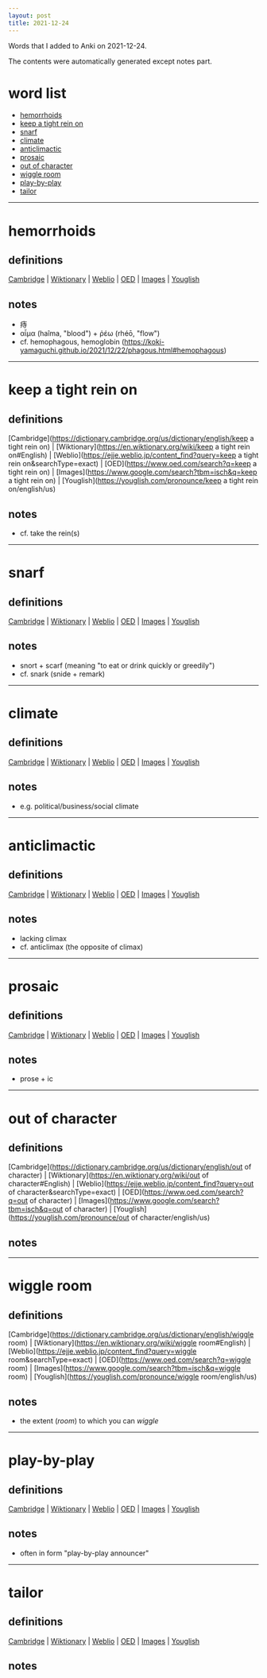 ```yaml
---
layout: post
title: 2021-12-24
---
```


Words that I added to Anki on 2021-12-24.

The contents were automatically generated except notes part.
# word list
- [hemorrhoids](#hemorrhoids)
- [keep a tight rein on](#keep-a-tight-rein-on)
- [snarf](#snarf)
- [climate](#climate)
- [anticlimactic](#anticlimactic)
- [prosaic](#prosaic)
- [out of character](#out-of-character)
- [wiggle room](#wiggle-room)
- [play-by-play](#play-by-play)
- [tailor](#tailor)

---

# hemorrhoids
## definitions
[Cambridge](https://dictionary.cambridge.org/us/dictionary/english/hemorrhoids)
|
[Wiktionary](https://en.wiktionary.org/wiki/hemorrhoids#English)
|
[Weblio](https://ejje.weblio.jp/content_find?query=hemorrhoids&searchType=exact)
|
[OED](https://www.oed.com/search?q=hemorrhoids)
|
[Images](https://www.google.com/search?tbm=isch&q=hemorrhoids)
|
[Youglish](https://youglish.com/pronounce/hemorrhoids/english/us)

## notes
- 痔
- αἷμα (haîma, "blood") + ῥέω (rhéō, "flow")
- cf. hemophagous, hemoglobin (<https://koki-yamaguchi.github.io/2021/12/22/phagous.html#hemophagous>)

---

# keep a tight rein on
## definitions
[Cambridge](https://dictionary.cambridge.org/us/dictionary/english/keep a tight rein on)
|
[Wiktionary](https://en.wiktionary.org/wiki/keep a tight rein on#English)
|
[Weblio](https://ejje.weblio.jp/content_find?query=keep a tight rein on&searchType=exact)
|
[OED](https://www.oed.com/search?q=keep a tight rein on)
|
[Images](https://www.google.com/search?tbm=isch&q=keep a tight rein on)
|
[Youglish](https://youglish.com/pronounce/keep a tight rein on/english/us)

## notes
- cf. take the rein(s)

---

# snarf
## definitions
[Cambridge](https://dictionary.cambridge.org/us/dictionary/english/snarf)
|
[Wiktionary](https://en.wiktionary.org/wiki/snarf#English)
|
[Weblio](https://ejje.weblio.jp/content_find?query=snarf&searchType=exact)
|
[OED](https://www.oed.com/search?q=snarf)
|
[Images](https://www.google.com/search?tbm=isch&q=snarf)
|
[Youglish](https://youglish.com/pronounce/snarf/english/us)

## notes
- snort + scarf (meaning "to eat or drink quickly or greedily")
- cf. snark (snide + remark)

---

# climate
## definitions
[Cambridge](https://dictionary.cambridge.org/us/dictionary/english/climate)
|
[Wiktionary](https://en.wiktionary.org/wiki/climate#English)
|
[Weblio](https://ejje.weblio.jp/content_find?query=climate&searchType=exact)
|
[OED](https://www.oed.com/search?q=climate)
|
[Images](https://www.google.com/search?tbm=isch&q=climate)
|
[Youglish](https://youglish.com/pronounce/climate/english/us)

## notes
- e.g. political/business/social climate

---

# anticlimactic
## definitions
[Cambridge](https://dictionary.cambridge.org/us/dictionary/english/anticlimactic)
|
[Wiktionary](https://en.wiktionary.org/wiki/anticlimactic#English)
|
[Weblio](https://ejje.weblio.jp/content_find?query=anticlimactic&searchType=exact)
|
[OED](https://www.oed.com/search?q=anticlimactic)
|
[Images](https://www.google.com/search?tbm=isch&q=anticlimactic)
|
[Youglish](https://youglish.com/pronounce/anticlimactic/english/us)

## notes
- lacking climax
- cf. anticlimax (the opposite of climax)

---

# prosaic
## definitions
[Cambridge](https://dictionary.cambridge.org/us/dictionary/english/prosaic)
|
[Wiktionary](https://en.wiktionary.org/wiki/prosaic#English)
|
[Weblio](https://ejje.weblio.jp/content_find?query=prosaic&searchType=exact)
|
[OED](https://www.oed.com/search?q=prosaic)
|
[Images](https://www.google.com/search?tbm=isch&q=prosaic)
|
[Youglish](https://youglish.com/pronounce/prosaic/english/us)

## notes
- prose + ic

---

# out of character
## definitions
[Cambridge](https://dictionary.cambridge.org/us/dictionary/english/out of character)
|
[Wiktionary](https://en.wiktionary.org/wiki/out of character#English)
|
[Weblio](https://ejje.weblio.jp/content_find?query=out of character&searchType=exact)
|
[OED](https://www.oed.com/search?q=out of character)
|
[Images](https://www.google.com/search?tbm=isch&q=out of character)
|
[Youglish](https://youglish.com/pronounce/out of character/english/us)

## notes

---

# wiggle room
## definitions
[Cambridge](https://dictionary.cambridge.org/us/dictionary/english/wiggle room)
|
[Wiktionary](https://en.wiktionary.org/wiki/wiggle room#English)
|
[Weblio](https://ejje.weblio.jp/content_find?query=wiggle room&searchType=exact)
|
[OED](https://www.oed.com/search?q=wiggle room)
|
[Images](https://www.google.com/search?tbm=isch&q=wiggle room)
|
[Youglish](https://youglish.com/pronounce/wiggle room/english/us)

## notes
- the extent (*room*) to which you can *wiggle*

---

# play-by-play
## definitions
[Cambridge](https://dictionary.cambridge.org/us/dictionary/english/play-by-play)
|
[Wiktionary](https://en.wiktionary.org/wiki/play-by-play#English)
|
[Weblio](https://ejje.weblio.jp/content_find?query=play-by-play&searchType=exact)
|
[OED](https://www.oed.com/search?q=play-by-play)
|
[Images](https://www.google.com/search?tbm=isch&q=play-by-play)
|
[Youglish](https://youglish.com/pronounce/play-by-play/english/us)

## notes
- often in form "play-by-play announcer"

---

# tailor
## definitions
[Cambridge](https://dictionary.cambridge.org/us/dictionary/english/tailor)
|
[Wiktionary](https://en.wiktionary.org/wiki/tailor#English)
|
[Weblio](https://ejje.weblio.jp/content_find?query=tailor&searchType=exact)
|
[OED](https://www.oed.com/search?q=tailor)
|
[Images](https://www.google.com/search?tbm=isch&q=tailor)
|
[Youglish](https://youglish.com/pronounce/tailor/english/us)

## notes

